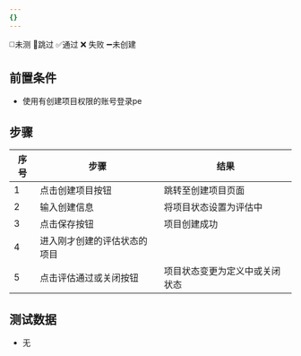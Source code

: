 ```yaml
---
{}
---
```

◻️未测    🚫跳过     ✅通过    ❌ 失败    ➖未创建

## 前置条件

- 使用有创建项目权限的账号登录pe

## 步骤

| 序号  | 步骤             | 结果              |
| --- | -------------- | --------------- |
| 1   | 点击创建项目按钮       | 跳转至创建项目页面       |
| 2   | 输入创建信息         | 将项目状态设置为评估中     |
| 3   | 点击保存按钮         | 项目创建成功          |
| 4   | 进入刚才创建的评估状态的项目 |                 |
| 5   | 点击评估通过或关闭按钮    | 项目状态变更为定义中或关闭状态 |

## 测试数据

- 无
